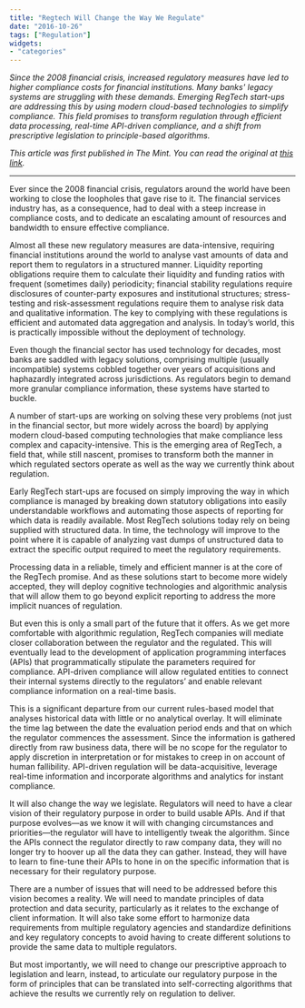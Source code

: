 ```yaml
---
title: "Regtech Will Change the Way We Regulate"
date: "2016-10-26"
tags: ["Regulation"]
widgets: 
- "categories"
---
```


*Since the 2008 financial crisis, increased regulatory measures have led to higher compliance costs for financial institutions. Many banks' legacy systems are struggling with these demands. Emerging RegTech start-ups are addressing this by using modern cloud-based technologies to simplify compliance. This field promises to transform regulation through efficient data processing, real-time API-driven compliance, and a shift from prescriptive legislation to principle-based algorithms.*
<!--more-->
*This article was first published in The Mint. You can read the original at [this link](https://www.livemint.com/Opinion/8WcbKsj7my7ZrPiuN9mOkL/RegTech-will-change-the-way-we-regulate.html).*

---

Ever since the 2008 financial crisis, regulators around the world have been working to close the loopholes that gave rise to it. The financial services industry has, as a consequence, had to deal with a steep increase in compliance costs, and to dedicate an escalating amount of resources and bandwidth to ensure effective compliance.

Almost all these new regulatory measures are data-intensive, requiring financial institutions around the world to analyse vast amounts of data and report them to regulators in a structured manner. Liquidity reporting obligations require them to calculate their liquidity and funding ratios with frequent (sometimes daily) periodicity; financial stability regulations require disclosures of counter-party exposures and institutional structures; stress-testing and risk-assessment regulations require them to analyse risk data and qualitative information. The key to complying with these regulations is efficient and automated data aggregation and analysis. In today’s world, this is practically impossible without the deployment of technology.

Even though the financial sector has used technology for decades, most banks are saddled with legacy solutions, comprising multiple (usually incompatible) systems cobbled together over years of acquisitions and haphazardly integrated across jurisdictions. As regulators begin to demand more granular compliance information, these systems have started to buckle.

A number of start-ups are working on solving these very problems (not just in the financial sector, but more widely across the board) by applying modern cloud-based computing technologies that make compliance less complex and capacity-intensive. This is the emerging area of RegTech, a field that, while still nascent, promises to transform both the manner in which regulated sectors operate as well as the way we currently think about regulation.

Early RegTech start-ups are focused on simply improving the way in which compliance is managed by breaking down statutory obligations into easily understandable workflows and automating those aspects of reporting for which data is readily available. Most RegTech solutions today rely on being supplied with structured data. In time, the technology will improve to the point where it is capable of analyzing vast dumps of unstructured data to extract the specific output required to meet the regulatory requirements.

Processing data in a reliable, timely and efficient manner is at the core of the RegTech promise. And as these solutions start to become more widely accepted, they will deploy cognitive technologies and algorithmic analysis that will allow them to go beyond explicit reporting to address the more implicit nuances of regulation.

But even this is only a small part of the future that it offers. As we get more comfortable with algorithmic regulation, RegTech companies will mediate closer collaboration between the regulator and the regulated. This will eventually lead to the development of application programming interfaces (APIs) that programmatically stipulate the parameters required for compliance. API-driven compliance will allow regulated entities to connect their internal systems directly to the regulators’ and enable relevant compliance information on a real-time basis.

This is a significant departure from our current rules-based model that analyses historical data with little or no analytical overlay. It will eliminate the time lag between the date the evaluation period ends and that on which the regulator commences the assessment. Since the information is gathered directly from raw business data, there will be no scope for the regulator to apply discretion in interpretation or for mistakes to creep in on account of human fallibility. API-driven regulation will be data-acquisitive, leverage real-time information and incorporate algorithms and analytics for instant compliance.

It will also change the way we legislate. Regulators will need to have a clear vision of their regulatory purpose in order to build usable APIs. And if that purpose evolves—as we know it will with changing circumstances and priorities—the regulator will have to intelligently tweak the algorithm. Since the APIs connect the regulator directly to raw company data, they will no longer try to hoover up all the data they can gather. Instead, they will have to learn to fine-tune their APIs to hone in on the specific information that is necessary for their regulatory purpose.

There are a number of issues that will need to be addressed before this vision becomes a reality. We will need to mandate principles of data protection and data security, particularly as it relates to the exchange of client information. It will also take some effort to harmonize data requirements from multiple regulatory agencies and standardize definitions and key regulatory concepts to avoid having to create different solutions to provide the same data to multiple regulators.

But most importantly, we will need to change our prescriptive approach to legislation and learn, instead, to articulate our regulatory purpose in the form of principles that can be translated into self-correcting algorithms that achieve the results we currently rely on regulation to deliver.


